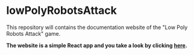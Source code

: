 # lowPolyRobotsAttack
This repository will contains the documentation website of the "Low Poly Robots Attack" game.

**The website is a simple React app and you take a look by clicking [here](https://sergiopicca.github.io/lowPolyRobotsAttack/).**
